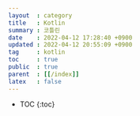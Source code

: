 ```yaml
---
layout  : category
title   : Kotlin
summary : 코틀린
date    : 2022-04-12 17:28:40 +0900
updated : 2022-04-12 20:55:09 +0900
tag     : kotlin
toc     : true
public  : true
parent  : [[/index]]
latex   : false
---
```

* TOC
  {:toc}